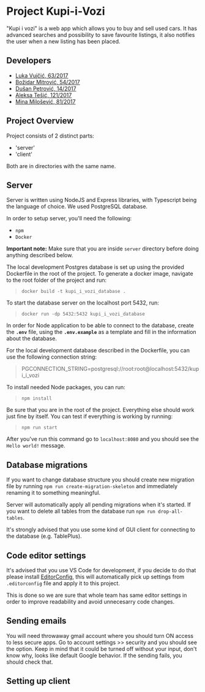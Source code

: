 # Project Kupi-i-Vozi

"Kupi i vozi" is a web app which allows you to buy and sell used cars. It has advanced searches and possibility to save favourite listings, it also notifies the user when a new listing has been placed.

## Developers

- [Luka Vujčić, 63/2017](https://gitlab.com/LukaVujcic)
- [Božidar Mitrović, 54/2017](https://gitlab.com/wade_wilson)
- [Dušan Petrović, 14/2017](https://gitlab.com/dpns98)
- [Aleksa Tešić, 121/2017](https://gitlab.com/Imafikus)
- [Mina Milošević, 81/2017](https://gitlab.com/mina.milosevic)

## Project Overview

Project consists of 2 distinct parts:

- 'server'
- 'client'

Both are in directories with the same name.

## Server

Server is written using NodeJS and Express libraries, with Typescript being the language of choice. We used PostgreSQL database.

In order to setup server, you'll need the following:

- `npm`
- `Docker`

**Important note:** Make sure that you are inside `server` directory before doing anything described below.

The local development Postgres database is set up using the provided Dockerfile in the root of the project. To generate a docker image, navigate to the root folder of the project and run:

> `docker build -t kupi_i_vozi_database .`

To start the database server on the localhost port 5432, run:

> `docker run -dp 5432:5432 kupi_i_vozi_database`

In order for Node application to be able to connect to the database, create the **`.env`** file, using the **`.env.example`** as a template and fill in the information about the database.

For the local development database described in the Dockerfile, you can use the following connection string:

> PGCONNECTION_STRING=postgresql://root:root@localhost:5432/kupi_i_vozi

To install needed Node packages, you can run:

> `npm install`  

Be sure that you are in the root of the project. Everything else should work just fine by itself.
You can test if everything is working by running:

> `npm run start`

After you've run this command go to `localhost:8080` and you should see the `Hello world!` message.

## Database migrations

If you want to change database structure you should create new migration file by running `npm run create-migration-skeleton` and immediately renaming it to something meaningful.

Server will automatically apply all pending migrations when it's started. If you want to delete all tables from the database run `npm run drop-all-tables`.

It's strongly advised that you use some kind of GUI client for connecting to the database (e.g. TablePlus).

## Code editor settings

It's advised that you use VS Code for development, if you decide to do that please install
[EditorConfig](https://marketplace.visualstudio.com/items?itemName=EditorConfig.EditorConfig), this will automatically pick up settings from `.editorconfig` file and apply it to this project.

This is done so we are sure that whole team has same editor settings in order to improve readability and avoid unnecesarry code changes.

## Sending emails

You will need throwaway gmail account where you should turn ON access to less secure apps. Go to account settings >> security and you should see the option. Keep in mind that it could be turned off without your input, don't know why, looks like default Google behavior. If the sending fails, you should check that.

## Setting up client
